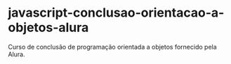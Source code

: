 # javascript-conclusao-orientacao-a-objetos-alura
Curso de conclusão de programação orientada a objetos fornecido pela Alura.
